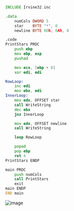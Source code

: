 ```asm
INCLUDE Irvine32.inc

.data
    numCols DWORD 5
    star    BYTE "*", 0
    newline BYTE 0Dh, 0Ah, 0

.code
PrintStars PROC
    push ebp
    mov ebp, esp
    pushad

    mov ecx, [ebp + 8]      
    xor edi, edi            

RowLoop:
    inc edi                 
    mov ebx, edi            
InnerLoop:
    mov edx, OFFSET star
    call WriteString
    dec ebx
    jnz InnerLoop

    mov edx, OFFSET newline
    call WriteString

    loop RowLoop

    popad
    pop ebp
    ret 4
PrintStars ENDP

main PROC
    push numCols
    call PrintStars
    exit
main ENDP
END main
```
![image](https://github.com/user-attachments/assets/a9a1cfbf-68ca-48d2-833a-728fc979c441)
